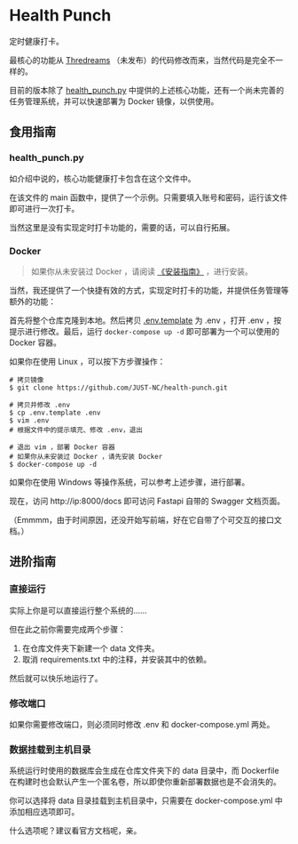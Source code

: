 # Health Punch

定时健康打卡。

最核心的功能从 [Thredreams](https://github.com/thredreams) （未发布）的代码修改而来，当然代码是完全不一样的。

目前的版本除了 [health_punch.py](./health_punch.py) 中提供的上述核心功能，还有一个尚未完善的任务管理系统，并可以快速部署为 Docker 镜像，以供使用。

## 食用指南

### health_punch.py

如介绍中说的，核心功能健康打卡包含在这个文件中。

在该文件的 main 函数中，提供了一个示例。只需要填入账号和密码，运行该文件即可进行一次打卡。

当然这里是没有实现定时打卡功能的，需要的话，可以自行拓展。

### Docker

> 如果你从未安装过 Docker ，请阅读 [《安装指南》](https://docs.docker.com/engine/install/) ，进行安装。

当然，我还提供了一个快捷有效的方式，实现定时打卡的功能，并提供任务管理等额外的功能：

首先将整个仓库克隆到本地。然后拷贝 [.env.template](.env.template) 为 .env ，打开 .env ，按提示进行修改。最后，运行 `docker-compose up -d`
即可部署为一个可以使用的 Docker 容器。

如果你在使用 Linux ，可以按下方步骤操作：

```shell
# 拷贝镜像
$ git clone https://github.com/JUST-NC/health-punch.git

# 拷贝并修改 .env
$ cp .env.template .env
$ vim .env 
# 根据文件中的提示填充、修改 .env，退出

# 退出 vim ，部署 Docker 容器 
# 如果你从未安装过 Docker ，请先安装 Docker
$ docker-compose up -d
```

如果你在使用 Windows 等操作系统，可以参考上述步骤，进行部署。

现在，访问 http://ip:8000/docs 即可访问 Fastapi 自带的 Swagger 文档页面。

（Emmmm，由于时间原因，还没开始写前端，好在它自带了个可交互的接口文档。）

## 进阶指南

### 直接运行

实际上你是可以直接运行整个系统的……

但在此之前你需要完成两个步骤：

1. 在仓库文件夹下新建一个 data 文件夹。
2. 取消 requirements.txt 中的注释，并安装其中的依赖。

然后就可以快乐地运行了。

### 修改端口

如果你需要修改端口，则必须同时修改 .env 和 docker-compose.yml 两处。

### 数据挂载到主机目录

系统运行时使用的数据库会生成在仓库文件夹下的 data 目录中，而 Dockerfile 在构建时也会默认产生一个匿名卷，所以即使你重新部署数据也是不会消失的。

你可以选择将 data 目录挂载到主机目录中，只需要在 docker-compose.yml 中添加相应选项即可。

什么选项呢？建议看官方文档呢，亲。


